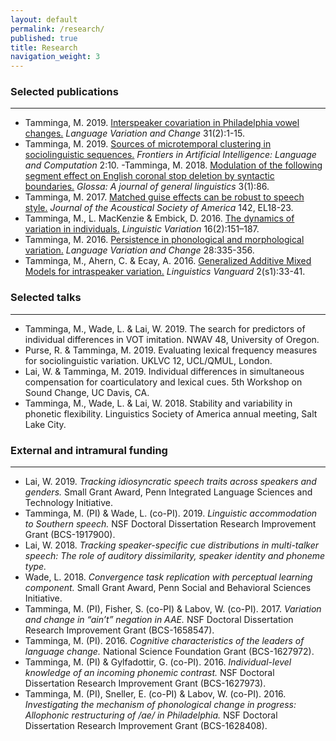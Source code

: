 ```yaml
---
layout: default
permalink: /research/
published: true
title: Research
navigation_weight: 3
---
```



### Selected publications

***

- Tamminga, M. 2019. [Interspeaker covariation in Philadelphia vowel changes.](https://www.cambridge.org/core/journals/language-variation-and-change/article/interspeaker-covariation-in-philadelphia-vowel-changes/F454B3BBBE7EE5C3FC0ECC0EBD8A10B9) *Language Variation and Change* 31(2):1-15.
- Tamminga, M. 2019. [Sources of microtemporal clustering in sociolinguistic sequences.](https://www.frontiersin.org/articles/10.3389/frai.2019.00010/full) *Frontiers in Artificial Intelligence: Language and Computation* 2:10.
-Tamminga, M. 2018. [Modulation of the following segment effect on English coronal stop deletion by syntactic boundaries.](https://www.glossa-journal.org/articles/10.5334/gjgl.489/) *Glossa: A journal of general linguistics* 3(1):86.
- Tamminga, M. 2017. [Matched guise effects can be robust to speech style.](https://asa.scitation.org/doi/full/10.1121/1.4990399) *Journal of the Acoustical Society of America* 142, EL18-23.
- Tamminga, M., L. MacKenzie & Embick, D. 2016. [The dynamics of variation in individuals.](https://www.jbe-platform.com/content/journals/10.1075/lv.16.2.06tam) *Linguistic Variation* 16(2):151–187.
- Tamminga, M. 2016. [Persistence in phonological and morphological variation.](https://www.cambridge.org/core/journals/language-variation-and-change/article/persistence-in-phonological-and-morphological-variation/555BB46FF7E1D0FB6EA3A94CE0B96351) *Language Variation and Change* 28:335-356.
- Tamminga, M., Ahern, C. & Ecay, A. 2016. [Generalized Additive Mixed Models for intraspeaker variation.](https://www.degruyter.com/view/j/lingvan.2016.2.issue-s1/lingvan-2016-0030/lingvan-2016-0030.xml) *Linguistics Vanguard* 2(s1):33-41.


### Selected talks

***

- Tamminga, M., Wade, L. & Lai, W. 2019. The search for predictors of individual differences in VOT imitation. NWAV 48, University of Oregon.
- Purse, R. & Tamminga, M. 2019. Evaluating lexical frequency measures for sociolinguistic variation. UKLVC 12, UCL/QMUL, London.
- Lai, W. & Tamminga, M. 2019. Individual differences in simultaneous compensation for coarticulatory and lexical cues. 5th Workshop on Sound Change, UC Davis, CA. 
- Tamminga, M., Wade, L. & Lai, W. 2018. Stability and variability in phonetic flexibility. Linguistics Society of America annual meeting, Salt Lake City.


### External and intramural funding

***

- Lai, W. 2019. *Tracking idiosyncratic speech traits across speakers and genders.* Small Grant Award, Penn Integrated Language Sciences and Technology Initiative.
- Tamminga, M. (PI) & Wade, L. (co-PI). 2019. *Linguistic accommodation to Southern speech.* NSF Doctoral Dissertation Research Improvement Grant (BCS-1917900).  
- Lai, W. 2018. *Tracking speaker-specific cue distributions in multi-talker speech: The role of auditory dissimilarity, speaker identity and phoneme type.*
- Wade, L. 2018. *Convergence task replication with perceptual learning component.* Small Grant Award, Penn Social and Behavioral Sciences Initiative.
- Tamminga, M. (PI), Fisher, S. (co-PI) & Labov, W. (co-PI). 2017. *Variation and change in “ain’t” negation in AAE.* NSF Doctoral Dissertation Research Improvement Grant (BCS-1658547). 
- Tamminga, M. (PI). 2016. *Cognitive characteristics of the leaders of language change.* National Science Foundation Grant (BCS-1627972). 
- Tamminga, M. (PI) & Gylfadottir, G. (co-PI). 2016. *Individual-level knowledge of an incoming phonemic contrast.* NSF Doctoral Dissertation Research Improvement Grant (BCS-1627973). 
- Tamminga, M. (PI), Sneller, E. (co-PI) & Labov, W. (co-PI). 2016. *Investigating the mechanism of phonological change in progress: Allophonic restructuring of /ae/ in Philadelphia.* NSF Doctoral Dissertation Research Improvement Grant (BCS-1628408).





